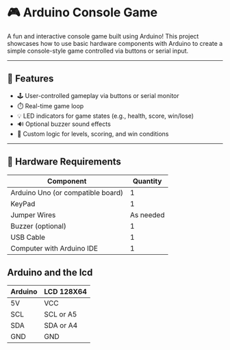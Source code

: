 # 🎮 Arduino Console Game

A fun and interactive console game built using Arduino! This project showcases how to use basic hardware components with Arduino to create a simple console-style game controlled via buttons or serial input.

---

## 🧩 Features

- 🕹️ User-controlled gameplay via buttons or serial monitor
- ⏱️ Real-time game loop
- 💡 LED indicators for game states (e.g., health, score, win/lose)
- 🔊 Optional buzzer sound effects
- 🧠 Custom logic for levels, scoring, and win conditions

---


## 🔧 Hardware Requirements

| Component       | Quantity |
|----------------|----------|
| Arduino Uno (or compatible board) | 1        |
| KeyPad   | 1      |
| Jumper Wires   | As needed |
| Buzzer (optional) | 1    |
| USB Cable      | 1        |
| Computer with Arduino IDE | 1 |



## Arduino and the lcd 

|   Arduino    |  LCD 128X64  |
|----------------|----------|
|     5V     |   VCC    |
|     SCL    |   SCL or A5  |
|     SDA    |   SDA or A4  |
|     GND    |   GND    |

